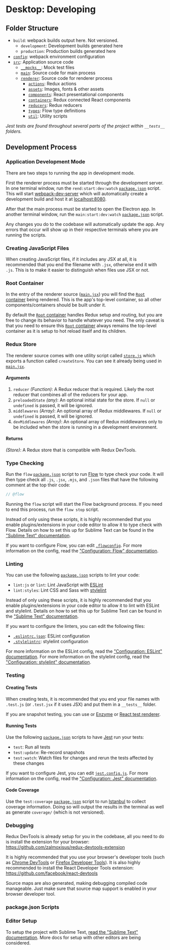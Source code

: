 # Desktop: Developing
## Folder Structure
* `build`: webpack builds output here. Not versioned.
  * `development`: Development builds generated here
  * `production`: Production builds generated here
* [`config`](../../config): webpack environment configuration
* [`src`](../../src): Application source code
  * [`__mocks__`](../../src/__mocks__): Mock test files
  * [`main`](../../src/main): Source code for main process
  * [`renderer`](../../src/renderer): Source code for renderer process
    * [`actions`](../../src/renderer/actions): Redux actions
    * [`assets`](../../src/renderer/assets): Images, fonts & other assets
    * [`components`](../../src/renderer/components): React presentational components
    * [`containers`](../../src/renderer/containers): Redux connected React components
    * [`reducers`](../../src/renderer/reducers): Redux reducers
    * [`types`](../../src/renderer/types): Flow type definitions
    * [`util`](../../src/renderer/util): Utility scripts

*Jest tests are found throughout several parts of the project within `__tests__` folders.*

## Development Process
### Application Development Mode
There are two steps to running the app in development mode.

First the renderer process must be started through the development server. In one terminal window, run the `rend:start:dev:watch` [`package.json`](../../package.json) script. This will start [webpack-dev-server](https://github.com/webpack/webpack-dev-server) which will automatically create a development build and host it at [localhost:8080](http://localhost:8080).

After that the main process must be started to open the Electron app. In another terminal window, run the `main:start:dev:watch` [`package.json`](../../package.json) script.

Any changes you do to the codebase will automatically update the app. Any errors that occur will show up in their respective terminals where you are running the scripts.

### Creating JavaScript Files
When creating JavaScript files, if it includes any JSX at all, it is recommended that you end the filename with `.jsx`, otherwise end it with `.js`. This is to make it easier to distinguish when files use JSX or not.

### Root Container
In the entry of the renderer source ([`main.jsx`](../../src/renderer/main.jsx)) you will find the [`Root` container](../../src/renderer/containers/Root.jsx) being rendered. This is the app's top-level container, so all other components/containers should be built under it.

By default the [`Root` container](../../src/renderer/containers/Root.jsx) handles Redux setup and routing, but you are free to change its behavior to handle whatever you need. The only caveat is that you need to ensure this [`Root` container](../../src/renderer/containers/Root.jsx) always remains the top-level container as it is setup to hot reload itself and its children.

### Redux Store
The renderer source comes with one utility script called [`store.js`](../../src/renderer/util/store.js) which exports a function called `createStore`. You can see it already being used in [`main.jsx`](../../src/renderer/main.jsx).

#### Arguments
1. `reducer` *(Function)*: A Redux reducer that is required. Likely the root reducer that combines all of the reducers for your app.
2. `preloadedState` *(any)*: An optional initial state for the store. If `null` or `undefined` is passed, it will be ignored.
3. `middlewares` *(Array)*: An optional array of Redux middlewares. If `null` or `undefined` is passed, it will be ignored.
4. `devMiddlewares` *(Array)*: An optional array of Redux middlewares only to be included when the store is running in a development environment.

#### Returns
*(Store)*: A Redux store that is compatible with Redux DevTools.

### Type Checking
Run the `flow` [`package.json`](../../package.json) script to run [Flow](https://flow.org) to type check your code. It will then type check all `.js`, `.jsx`, `.mjs`, and `.json` files that have the following comment at the top their code:
```javascript
// @flow
```

Running the `flow` script will start the Flow background process. If you need to end this process, run the `flow stop` script.

Instead of only using these scripts, it is highly recommended that you enable plugins/extensions in your code editor to allow it to type check with Flow. Details on how to set this up for Sublime Text can be found in the ["Sublime Text" documentation](../sublime_text.md).

If you want to configure Flow, you can edit [`.flowconfig`](../../.flowconfig). For more information on the config, read the ["Configuration: Flow" documentation](configuration.md#flow).

### Linting
You can use the following [`package.json`](../../package.json) scripts to lint your code:

* `lint:js` or `lint`: Lint JavaScript with [ESLint](https://eslint.org)
* `lint:styles`: Lint CSS and Sass with [stylelint](https://stylelint.io)

Instead of only using these scripts, it is highly recommended that you enable plugins/extensions in your code editor to allow it to lint with ESLint and stylelint. Details on how to set this up for Sublime Text can be found in the ["Sublime Text" documentation](../sublime_text.md).

If you want to configure the linters, you can edit the following files:

* [`.eslintrc.json`](../../.eslintrc.json): ESLint configuration
* [`.stylelintrc`](../../.stylelintrc): stylelint configuration

For more information on the ESLint config, read the ["Configuration: ESLint" documentation](configuration.md#eslint). For more information on the stylelint config, read the ["Configuration: stylelint" documentation](configuration.md#stylelint).

### Testing
#### Creating Tests
When creating tests, it is recommended that you end your file names with `.test.js` (or `.test.jsx` if it uses JSX) and put them in a `__tests__` folder.

If you are snapshot testing, you can use or [Enzyme](https://airbnb.io/enzyme) or [React test renderer](https://reactjs.org/docs/test-renderer.html).

#### Running Tests
Use the following [`package.json`](../../package.json) scripts to have [Jest](https://jestjs.io) run your tests:

* `test`: Run all tests
* `test:update`: Re-record snapshots
* `test:watch`: Watch files for changes and rerun the tests affected by these changes

If you want to configure Jest, you can edit [`jest.config.js`](../../jest.config.js). For more information on the config, read the ["Configuration: Jest" documentation](configuration.md#jest).

#### Code Coverage
Use the `test:coverage` [`package.json`](../../package.json) script to run [Istanbul](https://istanbul.js.org) to collect coverage information. Doing so will output the results in the terminal as well as generate `coverage/` (which is not versioned).

### Debugging
Redux DevTools is already setup for you in the codebase, all you need to do is install the extension for your browser: https://github.com/zalmoxisus/redux-devtools-extension

It is highly recommended that you use your browser's developer tools (such as [Chrome DevTools](https://developers.google.com/web/tools/chrome-devtools) or [Firefox Developer Tools](https://developer.mozilla.org/en-US/docs/Tools)). It is also highly recommended to install the React Developer Tools extension: https://github.com/facebook/react-devtools

Source maps are also generated, making debugging compiled code manageable. Just make sure that source map support is enabled in your browser developer tool.

### package.json Scripts

### Editor Setup
To setup the project with Sublime Text, [read the "Sublime Text" documentation](../sublime_text.md). More docs for setup with other editors are being considered.